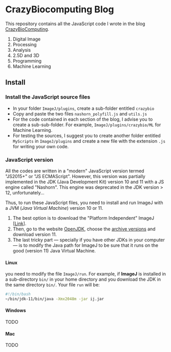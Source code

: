 # CrazyBiocomputing Blog

This repository contains all the JavaScript code I wrote in the blog [CrazyBioComputing](https://crazybiocomputing.blogspot.com).

1. Digital Image 
2. Processing
3. Analysis
4. 2.5D and 3D
5. Programming
6. Machine Learning

## Install

### Install the JavaScript source files

- In your folder `ImageJ/plugins`, create a sub-folder entitled `crazybio` 
- Copy and paste the two files `nashorn_polyfill.js` and `utils.js`
- For the code contained in each section of the blog, I advise you to create a sub-sub-folder. For example, `ImageJ/plugins/crazybio/ML` for Machine Learning. 
- For testing the sources, I suggest you to create another folder entitled `MyScripts` in `ImageJ/plugins` and create a new file with the extension `.js` for writing your own code.

### JavaScript version

All the codes are written in a "modern" JavaScript version termed "JS2015+" or "JS ECMAScript". However, this version was partially implemented in the JDK (Java Development Kit) version 10 and 11 with a JS engine called "Nashorn". This engine was deprecated in the JDK version > 12, unfortunately...

Thus, to run these JavaScript files, you need to install and run ImageJ with a JVM (_Java Virtual Machine_) version 10 or 11.

1. The best option is to download the "Platform Independent" ImageJ [[Link](https://imagej.nih.gov/ij/download.html)].
2. Then, go to the website [OpenJDK](https://openjdk.java.net/), choose the [archive versions](https://jdk.java.net/archive/) and download version 11.
3. The last tricky part &mdash; specially if you have other JDKs in your computer &mdash; is to modify the Java path for ImageJ to be sure that it runs on the good (version 11) Java Virtual Machine.


#### Linux
you need to modify the file `ImageJ/run`.
For example, if **ImageJ** is installed in a sub-directory `bin/` in your home directory and you download the JDK in the same directory `bin/`. Your file `run` will be:

```bash
#!/bin/bash
~/bin/jdk-11/bin/java -Xmx2048m -jar ij.jar 
```

#### Windows
TODO

#### Mac
TODO
